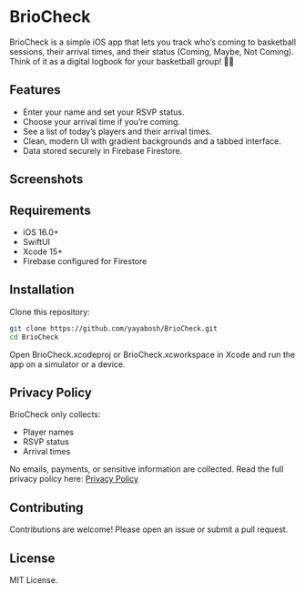 # BrioCheck

BrioCheck is a simple iOS app that lets you track who’s coming to basketball sessions, their arrival times, and their status (Coming, Maybe, Not Coming). Think of it as a digital logbook for your basketball group! 🏀✅

## Features

- Enter your name and set your RSVP status.
- Choose your arrival time if you’re coming.
- See a list of today’s players and their arrival times.
- Clean, modern UI with gradient backgrounds and a tabbed interface.
- Data stored securely in Firebase Firestore.

## Screenshots

## Requirements

- iOS 16.0+
- SwiftUI
- Xcode 15+
- Firebase configured for Firestore

## Installation

Clone this repository:

```bash
git clone https://github.com/yayabosh/BrioCheck.git
cd BrioCheck
```

Open BrioCheck.xcodeproj or BrioCheck.xcworkspace in Xcode and run the app on a simulator or a device.

## Privacy Policy

BrioCheck only collects:
- Player names
- RSVP status
- Arrival times

No emails, payments, or sensitive information are collected.
Read the full privacy policy here: [Privacy Policy](./privacy-policy.md)

## Contributing

Contributions are welcome! Please open an issue or submit a pull request.

## License

MIT License.
